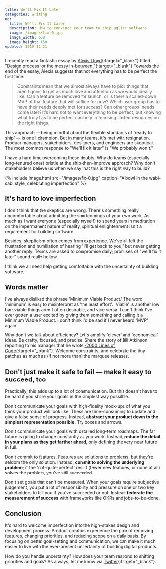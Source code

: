 ```yaml
---
title: We'll Fix It Later
categories: writing
og:
  title: We'll Fix It Later
  description: How to convince your team to ship uglier software
  image: /images/fix-0.jpg
  image_width: 600 
  image_height: 450
updated: 2018-11-21
---
```


I recently read a fantastic essay by [Alexis Lloyd](https://twitter.com/alexislloyd){:target="_blank"} titled ["Design process for the messy in-between."](https://www.cogandsprocket.io/2018/12/02/design-process-for-the-messy-in-between/){:target="_blank"} Towards the end of the essay, Alexis suggests that not everything has to be perfect the first time:

> Constraints mean that we almost always have to pick things that aren’t going to get as much love and attention as we would ideally like. Can a feature be removed for launch, or is there a scaled-down MVP of that feature that will suffice for now? Which user group has to have their needs deeply met for success? Can other groups’ needs come later? It’s hard not to want everything to be perfect, but knowing what truly has to be perfect can help in focusing limited resources on the right things.

This approach — being mindful about the flexible standards of 'ready to ship' — is one I champion. But in many teams, it's met with resignation. Product managers, stakeholders, designers, and engineers are skeptical. The most common response to "We'll fix it later" is "We probably won't."

I have a hard time overcoming these doubts. Why do teams (especially long-tenured ones) bristle at the ship-then-improve approach? Why don't stakeholders believe us when we say that this is the right way to build?

{% include image.html src="/images/fix-0.jpg" caption="A bowl in the wabi-sabi style, celebrating imperfection" %}

## It's hard to love imperfection

I don't think that the skeptics are wrong. There's something really uncomfortable about admitting the shortcomings of your own work. As much as I want everyone (especially myself) to spend years in meditation on the impermanent nature of reality, spiritual enlightenment isn't a requirement for building software.

Besides, skepticism often comes from experience. We've all felt the frustration and humiliation of hearing "I'll get back to you," but never getting another reply. Teams are asked to compromise daily; promises of "we'll fix it later" sound really hollow.

I think we all need help getting comfortable with the uncertainty of building software.

## Words matter

I've always disliked the phrase 'Minimum Viable Product.' The word 'minimum' is easy to misinterpret as 'the least effort'. 'Viable' is another low bar: viable things aren't often desirable, and vice versa. I don't think I've ever gotten a user excited by giving them something and calling it a Minimum Viable Product. I don't think I'd be sad if I never heard 'MVP' again.

Why don't we talk about efficiency? Let's amplify 'clever' and 'economical' ideas. Be crafty, focused, and precise. Share the story of Bill Atkinson reporting to his manager that he wrote [-2000 Lines of Code](http://www.folklore.org/StoryView.py?project=Macintosh&story=Negative_2000_Lines_Of_Code.txt){:target="_blank"}. Welcome constraints, and celebrate the tiny patches as much as (if not more than) the marquee releases.

## Don't just make it safe to fail — make it easy to succeed, too

Practically, this adds up to a lot of communication. But this doesn't have to be hard if you share your goals in the simplest way possilble.

Don't communicate your goals with high-fidelity mock-ups of what you think your product will look like. These are time-consuming to update and give a false sense of progress. Instead, **abstract your product down to the simplest representation possible.** Try boxes and arrows.

Don't communicate your goals with detailed long-term roadmaps. The far future is going to change constantly as you work. Instead, **reduce the detail in your plans as they get farther ahead**, only defining the very near future in full.

Don't commit to features. Features are solutions to problems, but they're seldom the only solution. Instead, **commit to solving the underlying problem**; if the 'not-quite-perfect' result (fewer new features, or none at all) solves the problem, you've still succeeded.

Don't set goals that can't be measured. When your goals require subjective judgement, you put a lot of responsibility and pressure on one or two key stakeholders to tell you if you've succeeded or not. Instead **federate the measurement of success** with frameworks like OKRs and jobs-to-be-done.

## Conclusion

It's hard to welcome imperfection into the high-stakes design and development process. Product creators experience the pain of removing features, changing priorities, and reducing scope on a daily basis. By focusing on better goal-setting and communication, we can make it much easier to live with the ever-present uncertainty of building digital products.

How do you handle uncertainty? How does your team respond to shifting priorities and goals? As always, let me know via [Twitter](//twitter.com/ilikescience){:target="_blank"}.